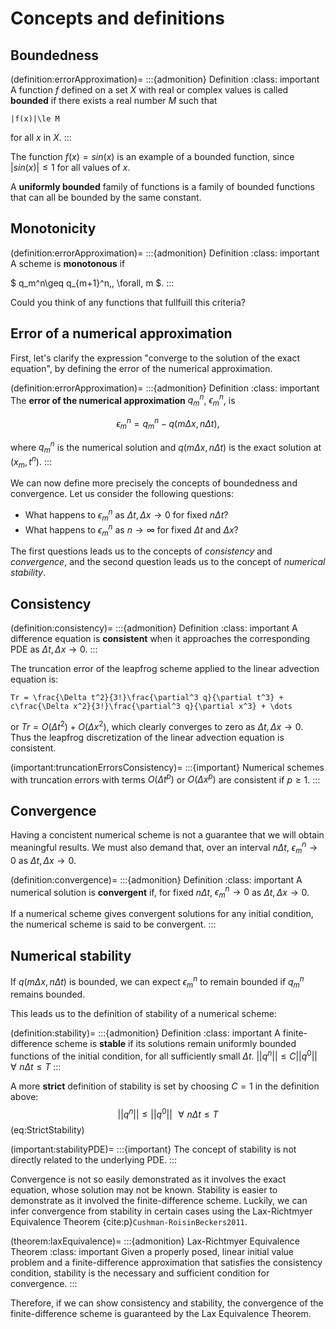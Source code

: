 # Concepts and definitions

## Boundedness

(definition:errorApproximation)=
:::{admonition} Definition
:class: important
A function $f$ defined on a set $X$ with real or complex values is called **bounded** if there exists a real number $M$ such that

```{math}
|f(x)|\le M
```

for all $x$ in $X$.
:::

The function $f(x)=sin(x)$ is an example of a bounded function, since $|sin(x)|\leq 1$ for all values of $x$.

A **uniformly bounded** family of functions is a family of bounded functions that can all be bounded by the same constant. 

## Monotonicity

(definition:errorApproximation)=
:::{admonition} Definition
:class: important
A scheme is **monotonous** if

$ q_m^n\geq q_{m+1}^n\,\, \forall\, m $. 
:::

Could you think of any functions that fullfuill this criteria?

## Error of a numerical approximation

First, let's clarify the expression "converge to the solution of the exact equation", by defining the error of the numerical approximation.

(definition:errorApproximation)=
:::{admonition} Definition
:class: important
The **error of the numerical approximation** $q_m^n$, $\epsilon_m^n$, is

$$
\epsilon_m^n = q_m^n - q(m\Delta x,n\Delta t),
$$

where $q_m^n$ is the numerical solution and $q(m\Delta x,n\Delta t)$ is the exact solution at $(x_m,t^n)$.
:::

We can now define more precisely the concepts of boundedness and convergence. Let us consider the following questions:
* What happens to $\epsilon_m^n$ as $\Delta t, \Delta x \to 0$ for fixed $n\Delta t$?
* What happens to $\epsilon_m^n$ as $n\to\infty$ for fixed $\Delta t$ and $\Delta x$?

The first questions leads us to the concepts of *consistency* and *convergence*, and the second question leads us to the concept of *numerical stability*.

## Consistency

(definition:consistency)=
:::{admonition} Definition
:class: important
A difference equation is **consistent** when it approaches the corresponding PDE as $\Delta t, \Delta x \to 0$.
:::

The truncation error of the leapfrog scheme applied to the linear advection equation is:

```{math}
Tr = \frac{\Delta t^2}{3!}\frac{\partial^3 q}{\partial t^3} + c\frac{\Delta x^2}{3!}\frac{\partial^3 q}{\partial x^3} + \dots
```

or $Tr = O(\Delta t^2)+O(\Delta x^2)$, which clearly converges to zero as $\Delta t, \Delta x \to 0$. Thus the leapfrog discretization of the linear advection equation is consistent.

(important:truncationErrorsConsistency)=
:::{important}
Numerical schemes with truncation errors with terms $O(\Delta t^p)$ or $O(\Delta x^p)$ are consistent if $p \ge 1$.
:::

## Convergence
Having a concistent numerical scheme is not a guarantee that we will obtain meaningful results. We must also demand that, over an interval $n\Delta t$, $\epsilon_m^n \to 0$ as $\Delta t, \Delta x \to 0$. 

(definition:convergence)=
:::{admonition} Definition
:class: important
A numerical solution is **convergent** if, for fixed $n\Delta t$, $\epsilon_m^n \to 0$ as $\Delta t, \Delta x \to 0$.

If a numerical scheme gives convergent solutions for any initial condition, the numerical scheme is said to be convergent.
:::

## Numerical stability
If $q(m\Delta x,n\Delta t)$ is bounded, we can expect $\epsilon_m^n$ to remain bounded if $q_m^n$ remains bounded.

This leads us to the definition of stability of a numerical scheme:

(definition:stability)=
:::{admonition} Definition
:class: important
A finite-difference scheme is **stable** if its solutions remain uniformly bounded functions of the initial condition, for all sufficiently small $\Delta t$.
$||q^n||\leq C||q^0||\,\,\,\,\forall\,\, n\Delta t\leq T$
:::

A more **strict** definition of stability is set by choosing $C=1$ in the definition above:
$$
||q^n||\leq ||q^0||\,\,\,\,\forall\,\, n\Delta t\leq T
$$ (eq:StrictStability)

(important:stabilityPDE)=
:::{important}
The concept of stability is not directly related to the underlying PDE.
:::

Convergence is not so easily demonstrated as it involves the exact equation, whose solution may not be known. Stability is easier to demonstrate as it involved the finite-difference scheme. Luckily, we can infer convergence from stability in certain cases using the Lax-Richtmyer Equivalence Theorem {cite:p}`Cushman-RoisinBeckers2011`.

(theorem:laxEquivalence)=
:::{admonition} Lax-Richtmyer Equivalence Theorem
:class: important
Given a properly posed, linear initial value problem and a finite-difference approximation that satisfies the consistency condition, stability is the necessary and sufficient condition for convergence.
:::

Therefore, if we can show consistency and stability, the convergence of the finite-difference scheme is guaranteed by the Lax Equivalence Theorem.



